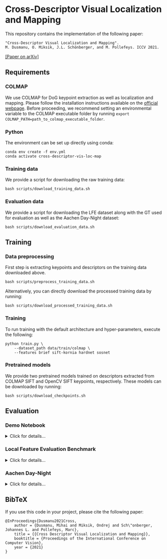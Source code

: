 # Cross-Descriptor Visual Localization and Mapping

This repository contains the implementation of the following paper:

```text
"Cross-Descriptor Visual Localization and Mapping".
M. Dusmanu, O. Miksik, J.L. Schönberger, and M. Pollefeys. ICCV 2021.
```

[[Paper on arXiv]](https://arxiv.org/abs/2012.01377)


## Requirements

### COLMAP

We use COLMAP for DoG keypoint extraction as well as localization and mapping.
Please follow the installation instructions available on the [official webpage](https://colmap.github.io).
Before proceeding, we recommend setting an environmental variable to the COLMAP executable folder by running `export COLMAP_PATH=path_to_colmap_executable_folder`.

### Python

The environment can be set up directly using conda:
```
conda env create -f env.yml
conda activate cross-descriptor-vis-loc-map
```

### Training data

We provide a script for downloading the raw training data:
```
bash scripts/download_training_data.sh
```

### Evaluation data

We provide a script for downloading the LFE dataset along with the GT used for evaluation as well as the Aachen Day-Night dataset:
```
bash scripts/download_evaluation_data.sh
```


## Training

### Data preprocessing

First step is extracting keypoints and descriptors on the training data downloaded above.
```
bash scripts/preprocess_training_data.sh
```
Alternatively, you can directly download the processed training data by running:
```
bash scripts/download_processed_training_data.sh
```

### Training

To run training with the default architecture and hyper-parameters, execute the following:
```
python train.py \
    --dataset_path data/train/colmap \
    --features brief sift-kornia hardnet sosnet
```

### Pretrained models

We provide two pretrained models trained on descriptors extracted from COLMAP SIFT and OpenCV SIFT keypoints, respectively.
These models can be downloaded by running:
```
bash scripts/download_checkpoints.sh
```


## Evaluation

### Demo Notebook

<details>
<summary>Click for details...</summary>

</details>

### Local Feature Evaluation Benchmark

<details>
<summary>Click for details...</summary>

First step is extracting descriptors on all datasets:
```
bash scripts/process_LFE_data.sh
```

We provide examples below for running reconstruction on Madrid Metrpolis in each different evaluation scenario.

#### Reconstruction using a single descriptor (standard)

```
python local-feature-evaluation/reconstruction_pipeline_progressive.py \
    --dataset_path data/eval/LFE-release/Madrid_Metropolis \
    --colmap_path $COLMAP_PATH \
    --features sift-kornia \
    --exp_name sift-kornia-single
```

#### Reconstruction using the progressive approach (ours)

```
python local-feature-evaluation/reconstruction_pipeline_progressive.py \
    --dataset_path data/eval/LFE-release/Madrid_Metropolis \
    --colmap_path $COLMAP_PATH \
    --features brief sift-kornia hardnet sosnet \
    --exp_name progressive
```

#### Reconstruction using the joint embedding approach (ours)

```
python local-feature-evaluation/reconstruction_pipeline_embed.py \
    --dataset_path data/eval/LFE-release/Madrid_Metropolis \
    --colmap_path $COLMAP_PATH \
    --features brief sift-kornia hardnet sosnet \
    --exp_name embed
```

#### Reconstruction using a single descriptor on the associated split (real-world)

```
python local-feature-evaluation/reconstruction_pipeline_subset.py \
    --dataset_path data/eval/LFE-release/Madrid_Metropolis/ \
    --colmap_path $COLMAP_PATH \
    --features brief sift-kornia hardnet sosnet \
    --feature sift-kornia \
    --exp_name sift-kornia-subset
```

#### Evaluation of a reconstruction w.r.t. metric pseudo-ground-truth

```
python local-feature-evaluation/align_and_compare.py \
    --colmap_path $COLMAP_PATH \
    --reference_model_path data/eval/LFE-release/Madrid_Metropolis/sparse-reference/filtered-metric/ \
    --model_path data/eval/LFE-release/Madrid_Metropolis/sparse-sift-kornia-single/0/
```

</details>

### Aachen Day-Night

<details>
<summary>Click for details...</summary>

</details>

## BibTeX

If you use this code in your project, please cite the following paper:
```
@InProceedings{Dusmanu2021Cross,
    author = {Dusmanu, Mihai and Miksik, Ondrej and Sch\"onberger, Johannes L. and Pollefeys, Marc},
    title = {{Cross Descriptor Visual Localization and Mapping}},
    booktitle = {Proceedings of the International Conference on Computer Vision},
    year = {2021}
}
```
